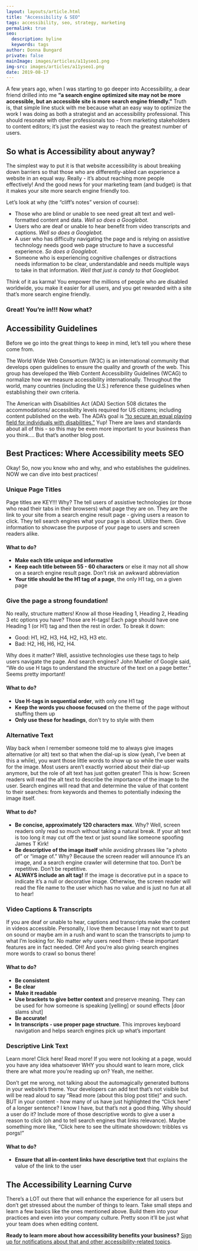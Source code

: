 ```yaml
---
layout: layouts/article.html
title: "Accessibility & SEO"
tags: accessibility, seo, strategy, marketing
permalink: true
seo:
  description: byline
  keywords: tags
author: Donna Bungard
private: false
mainImage: images/articles/a11yseo1.png
img-src: images/articles/a11yseo1.png
date: 2019-08-17
---
```

A few years ago, when I was starting to go deeper into Accessibility, a dear friend drilled into me **“a search engine optimized site may not be more accessible, but an accessible site is more search engine friendly.”** Truth is, that simple line stuck with me because what an easy way to optimize the work I was doing as both a strategist and an accessibility professional. This should resonate with other professionals too - from marketing stakeholders to content editors; it’s just the easiest way to reach the greatest number of users. 

So what is Accessibility about anyway?
-------
The simplest way to put it is that website accessibility is about breaking down barriers so that those who are differently-abled can experience a website in an equal way. Really - it’s about reaching more people effectively! And the good news for your marketing team (and budget) is that it makes your site more search engine friendly too. 

Let’s look at why (the “cliff’s notes” version of course):
* Those who are blind or unable to see need great alt text and well-formatted content and data. 
   _Well so does a Googlebot._
* Users who are deaf or unable to hear benefit from video transcripts and captions.
   _Well so does a Googlebot._
* A user who has difficulty navigating the page and is relying on assistive technology needs good web page structure to have a successful experience.
   _So does a Googlebot._
* Someone who is experiencing cognitive challenges or distractions needs information to be clear, understandable and needs multiple ways to take in that information.
   _Well that just is candy to that Googlebot._
	
Think of it as karma! You empower the millions of people who are disabled worldwide, you make it easier for all users, and you get rewarded with a site that’s more search engine friendly. 

### Great! You’re in!!! Now what? ###

Accessibility Guidelines
-------
Before we go into the great things to keep in mind, let’s tell you where these come from. 

The World Wide Web Consortium (W3C) is an international community that develops open guidelines to ensure the quality and growth of the web. This group has developed the Web Content Accessibility Guidelines (WCAG) to normalize how we measure accessibility internationally. Throughout the world, many countries (including the U.S.) reference these guidelines when establishing their own criteria. 

The American with Disabilities Act (ADA) Section 508 dictates the accommodations/ accessibility levels required for US citizens; including content published on the web. The ADA’s goal is [“to secure an equal playing field for individuals with disabilities.”](https://www.section508.gov/manage/laws-and-policies) Yup! There are laws and standards about all of this - so this may be even more important to your business than you think…. But that’s another blog post. 
	
Best Practices: Where Accessibility meets SEO
-------
Okay! So, now you know who and why, and who establishes the guidelines. NOW we can dive into best practices!

### Unique Page Titles ###
Page titles are KEY!!! Why? The tell users of assistive technologies (or those who read their tabs in their browsers) what page they are on. They are the link to your site from a search engine result page - giving users a reason to click. They tell search engines what your page is about. Utilize them. Give information to showcase the purpose of your page to users and screen readers alike. 

#### What to do? ####
* **Make each title unique and informative**
* **Keep each title between 55 - 60 characters** or else it may not all show on a search engine result page. Don’t risk an awkward abbreviation
* **Your title should be the H1 tag of a page**, the only H1 tag, on a given page 
	
	
### Give the page a strong foundation! ###
No really, structure matters! Know all those Heading 1, Heading 2, Heading 3 etc options you have? Those are H-tags! Each page should have one Heading 1 (or H1) tag and then the rest in order. To break it down:
* Good: H1, H2, H3, H4, H2, H3, H3 etc. 
* Bad: H2, H6, H6, H2, H4. 

Why does it matter? Well, assistive technologies use these tags to help users navigate the page. And search engines? John Mueller of Google said, “We do use H tags to  understand the structure of the text on a page better.” Seems pretty important!
#### What to do? ####
* **Use H-tags in sequential order**, with only one H1 tag
* **Keep the words you choose focused** on the theme of the page without stuffing them up
* **Only use these for headings**, don’t try to style with them
	
### Alternative Text ###
Way back when I remember someone told me to always give images alternative (or alt) text so that when the dial-up is slow (yeah, I’ve been at this a while), you want those little words to show up so while the user waits for the image. Most users aren’t exactly worried about their dial-up anymore, but the role of alt text has just gotten greater! This is how: Screen readers will read the alt text to describe the importance of the image to the user. Search engines will read that and determine the value of that content to their searches: from keywords and themes to potentially indexing the image itself. 

#### What to do? ####
* **Be concise, approximately 120 characters max**. Why? Well, screen readers only read so much without taking a natural break. If your alt text is too long it may cut off the text or just sound like someone spoofing James T Kirk! 
* **Be descriptive of the image itself** while avoiding phrases like “a photo of” or “image of.” Why? Because the screen reader will announce it’s an image, and a search engine crawler will determine that too. Don’t be repetitive. Don’t be repetitive. 
* **ALWAYS include an alt tag!** If the image is decorative put in a space to indicate it’s a null or decorative image. Otherwise, the screen reader will read the file name to the user which has no value and is just no fun at all to hear!

### Video Captions & Transcripts ### 
If you are deaf or unable to hear, captions and transcripts make the content in videos accessible. Personally, I love them because I may not want to put on sound or maybe am in a rush and want to scan the transcripts to jump to what I’m looking for. No matter *why* users need them - these important features are in fact needed. OH! And you’re also giving search engines more words to crawl so bonus there!
#### What to do? ####
* **Be consistent**
* **Be clear**
* **Make it readable**
* **Use brackets to give better context** and preserve meaning. They can be used for how someone is speaking [yelling] or sound effects [door slams shut]
* **Be accurate!**
* **In transcripts - use proper page structure**. This improves keyboard navigation and helps search engines pick up what’s important

### Descriptive Link Text ###
Learn more! Click here! Read more! 
If you were not looking at a page, would you have any idea whatsoever WHY you should want to learn more, click there are what more you’re reading up on? Yeah, me neither. 

Don’t get me wrong, not talking about the automagically generated buttons in your website’s theme. Your developers can add text that’s not visible but will be read aloud to say “Read more (about this blog post title)” and such. BUT in your content - how many of us have just highlighted the “Click here” of a longer sentence? I know I have, but that’s not a good thing. Why should a user do it? Include more of those descriptive words to give a user a reason to click (oh and to tell search engines that links relevance). Maybe something more like, “Click here to see the ultimate showdown: tribbles vs porgs!” 
#### What to do? ####
* **Ensure that all in-content links have descriptive text** that explains the value of the link to the user


The Accessibility Learning Curve
-------
There’s a LOT out there that will enhance the experience for all users but don’t get stressed about the number of things to learn. Take small steps and learn a few basics like the ones mentioned above. Build them into your practices and even into your company culture. Pretty soon it’ll be just what your team does when editing content. 


**Ready to learn more about how accessibility benefits your business?** [Sign up for notifications about that and other accessibility-related topics](https://thinktandem.io/contact/). 
